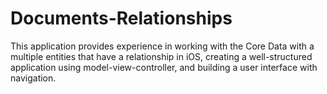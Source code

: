 # Documents-Relationships
This application provides experience in working with the Core Data with a multiple entities that have a relationship in iOS, creating a well-structured application using model-view-controller, and building a user interface with navigation.
